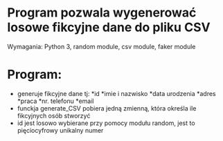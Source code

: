 # Program pozwala wygenerować losowe fikcyjne dane do pliku CSV

Wymagania: Python 3, random module, csv module, faker module

# Program:
- generuje fikcyjne dane tj:
*id
*imie i nazwisko
*data urodzenia
*adres
*praca
*nr. telefonu
*email
- funckja generate_CSV pobiera jedną zmienną, która określa ile fikcyjnych osób stworzyć
- id jest losowo wybierane przy pomocy modułu random, jest to pięciocyfrowy unikalny numer

